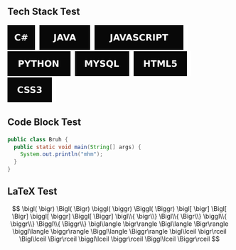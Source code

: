 ## Tech Stack Test
<img src="svg/cs.svg"><img src="svg/java.svg"><img src="svg/javascript.svg"><img src="svg/python.svg"><img src="svg/mysql.svg"><img src="svg/html5.svg"><img src="svg/css3.svg">

## Code Block Test
```Java
public class Bruh {
  public static void main(String[] args) {
    System.out.println("mhm");
  }
}
```

## LaTeX Test
$$ 
\bigl( \bigr) \Bigl( \Bigr) \biggl( \biggr) \Biggl( \Biggr)
\bigl[ \bigr] \Bigl[ \Bigr] \biggl[ \biggr] \Biggl[ \Biggr]
\bigl\\{ \bigr\\} \Bigl\\{ \Bigr\\} \biggl\\{ \biggr\\} \Biggl\\{ \Biggr\\}
\bigl\langle \bigr\rangle \Bigl\langle \Bigr\rangle \biggl\langle \biggr\rangle \Biggl\langle \Biggr\rangle
\bigl\lceil \bigr\rceil \Bigl\lceil \Bigr\rceil \biggl\lceil \biggr\rceil \Biggl\lceil \Biggr\rceil
$$
<!--




\bigl\lfloor \bigr\rfloor \Bigl\lfloor \Bigr\rfloor \biggl\lfloor \biggr\rfloor \Biggl\lfloor \Biggr\rfloor
\big| \Big| \bigg| \Bigg|
\big\| \Big\| \bigg\| \Bigg\|



\Biggl( \iint e^{-((\rho \cos \theta)^2+(\rho \sin \theta)^2)} \bigg| \frac{d(x, y)}{d(\rho, \theta)} \bigg| \Biggr)^{\frac{1}{2}}

-->